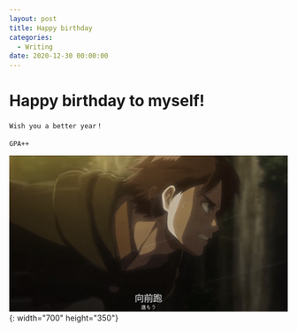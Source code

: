 ```yaml
---
layout: post
title: Happy birthday
categories:
  - Writing
date: 2020-12-30 00:00:00
---
```


# Happy birthday to myself\!

```
Wish you a better year！

GPA++
```

![](/uploads/eren-jaeger.png){: width="700" height="350"}
